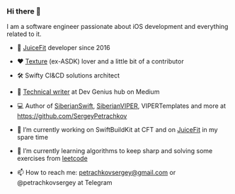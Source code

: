 ### Hi there 👋

I am a software engineer passionate about iOS development and everything related to it.

- 💪 [JuiceFit](https://apps.apple.com/us/app/juicefit/id1130889719) developer since 2016
- ❤️ [Texture](https://github.com/TextureGroup/Texture) (ex-ASDK) lover and a little bit of a contributor
- 🛠 Swifty CI&CD solutions architect
- 📝 [Technical writer](https://medium.com/@petrachkovsergey) at Dev Genius hub on Medium
- 💻 Author of [SiberianSwift](https://github.com/SergeyPetrachkov/SiberianSwift), [SiberianVIPER](https://github.com/SergeyPetrachkov/SiberianVIPER), VIPERTemplates and more at https://github.com/SergeyPetrachkov 

- 🔭 I’m currently working on SwiftBuildKit at CFT and on [JuiceFit](https://apps.apple.com/us/app/juicefit/id1130889719) in my spare time
- 🌱 I’m currently learning algorithms to keep sharp and solving some exercises from [leetcode](https://leetcode.com/petrachkovsergey/)

- 📫 How to reach me: petrachkovsergey@gmail.com or @petrachkovsergey at Telegram

<!--
**SergeyPetrachkov/SergeyPetrachkov** is a ✨ _special_ ✨ repository because its `README.md` (this file) appears on your GitHub profile.

Here are some ideas to get you started:

- 🔭 I’m currently working on ...
- 🌱 I’m currently learning ...
- 👯 I’m looking to collaborate on ...
- 🤔 I’m looking for help with ...
- 💬 Ask me about ...
- 📫 How to reach me: ...
- 😄 Pronouns: ...
- ⚡ Fun fact: ...
-->

